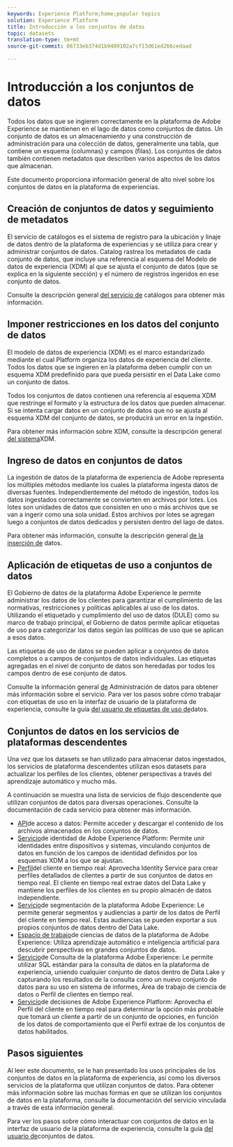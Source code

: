 ```yaml
---
keywords: Experience Platform;home;popular topics
solution: Experience Platform
title: Introducción a los conjuntos de datos
topic: datasets
translation-type: tm+mt
source-git-commit: 06733eb374d1b9409102a7cf13d61ed266cedaad

---
```



# Introducción a los conjuntos de datos

Todos los datos que se ingieren correctamente en la plataforma de Adobe Experience se mantienen en el lago de datos como conjuntos de datos. Un conjunto de datos es un almacenamiento y una construcción de administración para una colección de datos, generalmente una tabla, que contiene un esquema (columnas) y campos (filas). Los conjuntos de datos también contienen metadatos que describen varios aspectos de los datos que almacenan.

Este documento proporciona información general de alto nivel sobre los conjuntos de datos en la plataforma de experiencias.

## Creación de conjuntos de datos y seguimiento de metadatos

El servicio de catálogos es el sistema de registro para la ubicación y linaje de datos dentro de la plataforma de experiencias y se utiliza para crear y administrar conjuntos de datos. Catalog rastrea los metadatos de cada conjunto de datos, que incluye una referencia al esquema del Modelo de datos de experiencia (XDM) al que se ajusta el conjunto de datos (que se explica en la siguiente sección) y el número de registros ingeridos en ese conjunto de datos.

Consulte la descripción general [del servicio de](../home.md) catálogos para obtener más información.

## Imponer restricciones en los datos del conjunto de datos

El modelo de datos de experiencia (XDM) es el marco estandarizado mediante el cual Platform organiza los datos de experiencia del cliente. Todos los datos que se ingieren en la plataforma deben cumplir con un esquema XDM predefinido para que pueda persistir en el Data Lake como un conjunto de datos.

Todos los conjuntos de datos contienen una referencia al esquema XDM que restringe el formato y la estructura de los datos que pueden almacenar. Si se intenta cargar datos en un conjunto de datos que no se ajusta al esquema XDM del conjunto de datos, se producirá un error en la ingestión.

Para obtener más información sobre XDM, consulte la descripción general [del sistema](../../xdm/home.md)XDM.

## Ingreso de datos en conjuntos de datos

La ingestión de datos de la plataforma de experiencia de Adobe representa los múltiples métodos mediante los cuales la plataforma ingesta datos de diversas fuentes. Independientemente del método de ingestión, todos los datos ingestados correctamente se convierten en archivos por lotes. Los lotes son unidades de datos que consisten en uno o más archivos que se van a ingerir como una sola unidad. Estos archivos por lotes se agregan luego a conjuntos de datos dedicados y persisten dentro del lago de datos.

Para obtener más información, consulte la descripción general [de la inserción de](../../ingestion/home.md) datos.

## Aplicación de etiquetas de uso a conjuntos de datos

El Gobierno de datos de la plataforma Adobe Experience le permite administrar los datos de los clientes para garantizar el cumplimiento de las normativas, restricciones y políticas aplicables al uso de los datos. Utilizando el etiquetado y cumplimiento del uso de datos (DULE) como su marco de trabajo principal, el Gobierno de datos permite aplicar etiquetas de uso para categorizar los datos según las políticas de uso que se aplican a esos datos.

Las etiquetas de uso de datos se pueden aplicar a conjuntos de datos completos o a campos de conjuntos de datos individuales. Las etiquetas agregadas en el nivel de conjunto de datos son heredadas por todos los campos dentro de ese conjunto de datos.

Consulte la información general [de](../../data-governance/home.md) Administración de datos para obtener más información sobre el servicio. Para ver los pasos sobre cómo trabajar con etiquetas de uso en la interfaz de usuario de la plataforma de experiencia, consulte la guía [del usuario de etiquetas de uso de](../../data-governance/labels/user-guide.md)datos.

## Conjuntos de datos en los servicios de plataformas descendentes

Una vez que los datasets se han utilizado para almacenar datos ingestados, los servicios de plataforma descendentes utilizan esos datasets para actualizar los perfiles de los clientes, obtener perspectivas a través del aprendizaje automático y mucho más.

A continuación se muestra una lista de servicios de flujo descendente que utilizan conjuntos de datos para diversas operaciones. Consulte la documentación de cada servicio para obtener más información.

* [API](../../data-access/home.md)de acceso a datos: Permite acceder y descargar el contenido de los archivos almacenados en los conjuntos de datos.
* [Servicio](../../identity-service/home.md)de identidad de Adobe Experience Platform: Permite unir identidades entre dispositivos y sistemas, vinculando conjuntos de datos en función de los campos de identidad definidos por los esquemas XDM a los que se ajustan.
* [Perfil](../../profile/home.md)del cliente en tiempo real: Aprovecha Identity Service para crear perfiles detallados de clientes a partir de sus conjuntos de datos en tiempo real. El cliente en tiempo real extrae datos del Data Lake y mantiene los perfiles de los clientes en su propio almacén de datos independiente.
* [Servicio](../../segmentation/home.md)de segmentación de la plataforma Adobe Experience: Le permite generar segmentos y audiencias a partir de los datos de Perfil del cliente en tiempo real. Estas audiencias se pueden exportar a sus propios conjuntos de datos dentro del Data Lake.
* [Espacio de trabajo](../../data-science-workspace/home.md)de ciencias de datos de la plataforma de Adobe Experience: Utiliza aprendizaje automático e inteligencia artificial para descubrir perspectivas en grandes conjuntos de datos.
* [Servicio](../../query-service/home.md)de Consulta de la plataforma Adobe Experience: Le permite utilizar SQL estándar para la consulta de datos en la plataforma de experiencia, uniendo cualquier conjunto de datos dentro de Data Lake y capturando los resultados de la consulta como un nuevo conjunto de datos para su uso en sistema de informes, Área de trabajo de ciencia de datos o Perfil de clientes en tiempo real.
* [Servicio](../../decisioning-service/home.md)de decisiones de Adobe Experience Platform: Aprovecha el Perfil del cliente en tiempo real para determinar la opción más probable que tomará un cliente a partir de un conjunto de opciones, en función de los datos de comportamiento que el Perfil extrae de los conjuntos de datos habilitados.

## Pasos siguientes

Al leer este documento, se le han presentado los usos principales de los conjuntos de datos en la plataforma de experiencia, así como los diversos servicios de la plataforma que utilizan conjuntos de datos. Para obtener más información sobre las muchas formas en que se utilizan los conjuntos de datos en la plataforma, consulte la documentación del servicio vinculada a través de esta información general.

Para ver los pasos sobre cómo interactuar con conjuntos de datos en la interfaz de usuario de la plataforma de experiencia, consulte la guía [del usuario de](user-guide.md)conjuntos de datos.